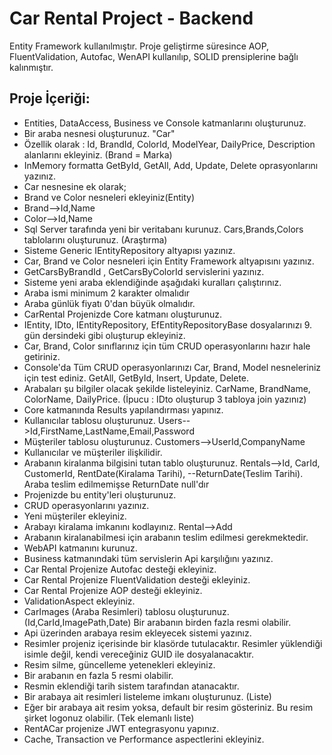 # Car Rental Project - Backend

Entity Framework kullanılmıştır. Proje geliştirme süresince AOP, FluentValidation, Autofac, WenAPI kullanılıp, SOLID prensiplerine bağlı kalınmıştır. 

## Proje İçeriği:

- Entities, DataAccess, Business ve Console katmanlarını oluşturunuz.
- Bir araba nesnesi oluşturunuz. "Car"
- Özellik olarak : Id, BrandId, ColorId, ModelYear, DailyPrice, Description alanlarını ekleyiniz. (Brand = Marka)
- InMemory formatta GetById, GetAll, Add, Update, Delete oprasyonlarını yazınız.
- Car nesnesine ek olarak;
- Brand ve Color nesneleri ekleyiniz(Entity)
- Brand-->Id,Name
- Color-->Id,Name
- Sql Server tarafında yeni bir veritabanı kurunuz. Cars,Brands,Colors tablolarını oluşturunuz. (Araştırma)
- Sisteme Generic IEntityRepository altyapısı yazınız.
- Car, Brand ve Color nesneleri için Entity Framework altyapısını yazınız.
- GetCarsByBrandId , GetCarsByColorId servislerini yazınız.
- Sisteme yeni araba eklendiğinde aşağıdaki kuralları çalıştırınız.
- Araba ismi minimum 2 karakter olmalıdır
- Araba günlük fiyatı 0'dan büyük olmalıdır.
- CarRental Projenizde Core katmanı oluşturunuz.
- IEntity, IDto, IEntityRepository, EfEntityRepositoryBase dosyalarınızı 9. gün dersindeki gibi oluşturup ekleyiniz.
- Car, Brand, Color sınıflarınız için tüm CRUD operasyonlarını hazır hale getiriniz.
- Console'da Tüm CRUD operasyonlarınızı Car, Brand, Model nesneleriniz için test ediniz. GetAll, GetById, Insert, Update, Delete.
- Arabaları şu bilgiler olacak şekilde listeleyiniz. CarName, BrandName, ColorName, DailyPrice. (İpucu : IDto oluşturup 3 tabloya join yazınız)
- Core katmanında Results yapılandırması yapınız.
- Kullanıcılar tablosu oluşturunuz. Users-->Id,FirstName,LastName,Email,Password
- Müşteriler tablosu oluşturunuz. Customers-->UserId,CompanyName
- Kullanıcılar ve müşteriler ilişkilidir.
- Arabanın kiralanma bilgisini tutan tablo oluşturunuz. Rentals-->Id, CarId, CustomerId, RentDate(Kiralama Tarihi), --ReturnDate(Teslim Tarihi). Araba teslim edilmemişse ReturnDate null'dır
- Projenizde bu entity'leri oluşturunuz.
- CRUD operasyonlarını yazınız.
- Yeni müşteriler ekleyiniz.
- Arabayı kiralama imkanını kodlayınız. Rental-->Add
- Arabanın kiralanabilmesi için arabanın teslim edilmesi gerekmektedir.
- WebAPI katmanını kurunuz.
- Business katmanındaki tüm servislerin Api karşılığını yazınız.
- Car Rental Projenize Autofac desteği ekleyiniz.
- Car Rental Projenize FluentValidation desteği ekleyiniz.
- Car Rental Projenize AOP desteği ekleyiniz.
- ValidationAspect ekleyiniz.
- CarImages (Araba Resimleri) tablosu oluşturunuz. (Id,CarId,ImagePath,Date) Bir arabanın birden fazla resmi olabilir.
- Api üzerinden arabaya resim ekleyecek sistemi yazınız.
- Resimler projeniz içerisinde bir klasörde tutulacaktır. Resimler yüklendiği isimle değil, kendi vereceğiniz GUID ile dosyalanacaktır.
- Resim silme, güncelleme yetenekleri ekleyiniz.
- Bir arabanın en fazla 5 resmi olabilir.
- Resmin eklendiği tarih sistem tarafından atanacaktır.
- Bir arabaya ait resimleri listeleme imkanı oluşturunuz. (Liste)
- Eğer bir arabaya ait resim yoksa, default bir resim gösteriniz. Bu resim şirket logonuz olabilir. (Tek elemanlı liste)
- RentACar projenize JWT entegrasyonu yapınız.
- Cache, Transaction ve Performance aspectlerini ekleyiniz.





